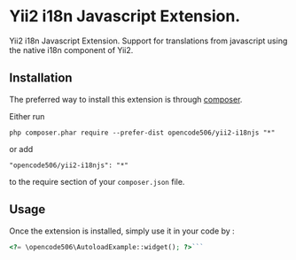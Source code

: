 Yii2 i18n Javascript Extension.
===============================
Yii2 i18n Javascript Extension. Support for translations from javascript using the native i18n component of Yii2.

Installation
------------

The preferred way to install this extension is through [composer](http://getcomposer.org/download/).

Either run

```
php composer.phar require --prefer-dist opencode506/yii2-i18njs "*"
```

or add

```
"opencode506/yii2-i18njs": "*"
```

to the require section of your `composer.json` file.


Usage
-----

Once the extension is installed, simply use it in your code by  :

```php
<?= \opencode506\AutoloadExample::widget(); ?>```